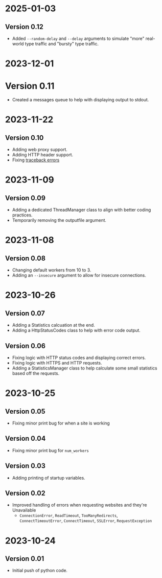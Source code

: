 # 2025-01-03
## Version 0.12
* Added `--random-delay` and `--delay` arguments to simulate "more" real-world type traffic and "bursty" type traffic.

# 2023-12-01
# Version 0.11
* Created a messages queue to help with displaying output to stdout.

# 2023-11-22
## Version 0.10
* Adding web proxy support.
* Adding HTTP header support.
* Fixing [traceback errors](https://github.com/TheScriptGuy/generate-url-requests/issues/1)

# 2023-11-09
## Version 0.09
* Adding a dedicated ThreadManager class to align with better coding practices.
* Temporarily removing the outputfile argument.

# 2023-11-08
## Version 0.08
* Changing default workers from 10 to 3.
* Adding an `--insecure` argument to allow for insecure connections.

# 2023-10-26
## Version 0.07
* Adding a Statistics calcuation at the end.
* Adding a HttpStatusCodes class to help with error code output.

## Version 0.06
* Fixing logic with HTTP status codes and displaying correct errors.
* Fixing logic with HTTPS and HTTP requests.
* Adding a StatisticsManager class to help calculate some small statistics based off the requests.

# 2023-10-25
## Version 0.05
* Fixing minor print bug for when a site is working

## Version 0.04
* Fixing minor print bug for `num_workers`

## Version 0.03
* Adding printing of startup variables.

## Version 0.02
* Improved handling of errors when requesting websites and they're Unavailable
    * `ConnectionError`, `ReadTimeout`, `TooManyRedirects`, `ConnectTimeoutError`, `ConnectTimeout`, `SSLError`, `RequestException`

# 2023-10-24
## Version 0.01
* Initial push of python code.
